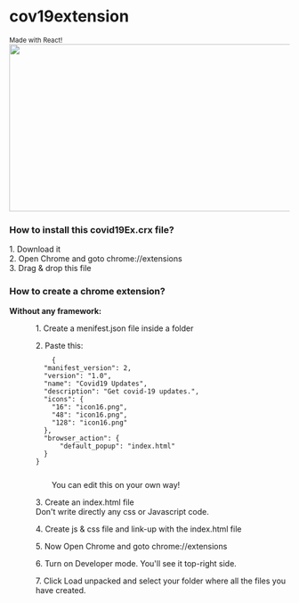 # cov19extension
<small> Made with React! </small><br>
<img src="https://github.com/faisalbrur/cov19extension/blob/master/demo%20pic.png?raw=true" height="300px" width="610px" />
<br>
<h3> How to install this covid19Ex.crx file?</h3>
  1. Download it <br>
  2. Open Chrome and goto chrome://extensions<br>
  3. Drag & drop this file<br>
  
 <h3>How to create a chrome extension?</h3>
 <b>Without any framework:</b><br />
 <ul>
  <ol> 1. Create a menifest.json file inside a folder</ol>
  <ol> 2. Paste this:
    <code> <pre>
    {
  "manifest_version": 2,
  "version": "1.0",
  "name": "Covid19 Updates",
  "description": "Get covid-19 updates.",
  "icons": {
    "16": "icon16.png",
    "48": "icon16.png",
    "128": "icon16.png"
  },
  "browser_action": {
      "default_popup": "index.html"
  }
}
</pre>
    </code>
    You can edit this on your own way!
  </ol>
  <ol>3. Create an index.html file <br> Don't write directly any css or Javascript code.</ol>
  <ol>4. Create js & css file and link-up with the index.html file</ol>
  <ol>5. Now Open Chrome and goto chrome://extensions </ol>
  <ol>6. Turn on Developer mode. You'll see it top-right side.</ol>
  <ol>7. Click Load unpacked and select your folder where all the files you have created.</ol>
  
</ul>
